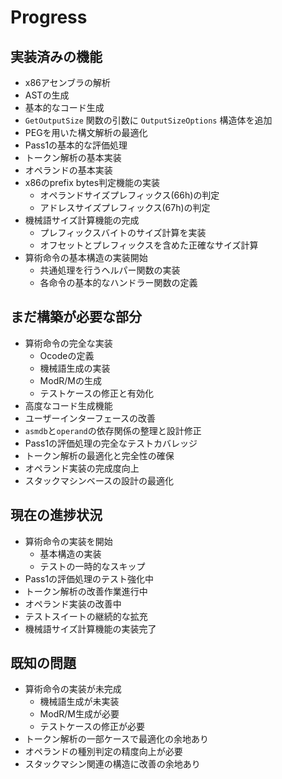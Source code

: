 # Progress

## 実装済みの機能
- x86アセンブラの解析
- ASTの生成
- 基本的なコード生成
- `GetOutputSize` 関数の引数に `OutputSizeOptions` 構造体を追加
- PEGを用いた構文解析の最適化
- Pass1の基本的な評価処理
- トークン解析の基本実装
- オペランドの基本実装
- x86のprefix bytes判定機能の実装
  - オペランドサイズプレフィックス(66h)の判定
  - アドレスサイズプレフィックス(67h)の判定
- 機械語サイズ計算機能の完成
  - プレフィックスバイトのサイズ計算を実装
  - オフセットとプレフィックスを含めた正確なサイズ計算
- 算術命令の基本構造の実装開始
  - 共通処理を行うヘルパー関数の実装
  - 各命令の基本的なハンドラー関数の定義

## まだ構築が必要な部分
- 算術命令の完全な実装
  - Ocodeの定義
  - 機械語生成の実装
  - ModR/Mの生成
  - テストケースの修正と有効化
- 高度なコード生成機能
- ユーザーインターフェースの改善
- `asmdb`と`operand`の依存関係の整理と設計修正
- Pass1の評価処理の完全なテストカバレッジ
- トークン解析の最適化と完全性の確保
- オペランド実装の完成度向上
- スタックマシンベースの設計の最適化

## 現在の進捗状況
- 算術命令の実装を開始
  - 基本構造の実装
  - テストの一時的なスキップ
- Pass1の評価処理のテスト強化中
- トークン解析の改善作業進行中
- オペランド実装の改善中
- テストスイートの継続的な拡充
- 機械語サイズ計算機能の実装完了

## 既知の問題
- 算術命令の実装が未完成
  - 機械語生成が未実装
  - ModR/M生成が必要
  - テストケースの修正が必要
- トークン解析の一部ケースで最適化の余地あり
- オペランドの種別判定の精度向上が必要
- スタックマシン関連の構造に改善の余地あり
